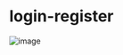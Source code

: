# login-register

![image](https://github.com/robertdaniel-dev/login-register/assets/168094387/a44f3377-bf6c-4157-bcb0-aadc74747141)
